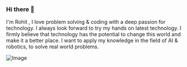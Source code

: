 ### Hi there 👋

I'm Rohit , I love problem solving & coding with a deep passion for technology. I always look forward to try my hands on latest technology. I firmly believe that technology has the potential to change this world and make it a better place. I want to apply my knowledge in the field of AI & robotics, to solve real world problems.

![Image](/assets/images/robo.gif)
